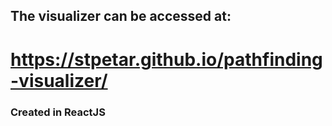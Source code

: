 
## The visualizer can be accessed at:
# https://stpetar.github.io/pathfinding-visualizer/


### Created in ReactJS
